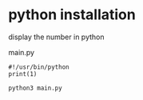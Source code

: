 # python installation

display the number in python

main.py
```
#!/usr/bin/python
print(1)
```
```
python3 main.py
```
